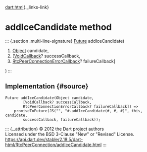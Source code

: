 [dart:html](../../dart-html/dart-html-library){._links-link}

addIceCandidate method
======================

::: {.section .multi-line-signature}
[Future](../../dart-async/future-class) addIceCandidate(

1.  [Object](../../dart-core/object-class) candidate,
2.  \[[VoidCallback](../voidcallback)? successCallback,
3.  [RtcPeerConnectionErrorCallback](../rtcpeerconnectionerrorcallback)?
    failureCallback\]

)
:::

Implementation {#source}
--------------

``` {.language-dart data-language="dart"}
Future addIceCandidate(Object candidate,
        [VoidCallback? successCallback,
        RtcPeerConnectionErrorCallback? failureCallback]) =>
    promiseToFuture(JS("", "#.addIceCandidate(#, #, #)", this, candidate,
        successCallback, failureCallback));
```

::: {._attribution}
© 2012 the Dart project authors\
Licensed under the BSD 3-Clause \"New\" or \"Revised\" License.\
<https://api.dart.dev/stable/2.18.5/dart-html/RtcPeerConnection/addIceCandidate.html>
:::
